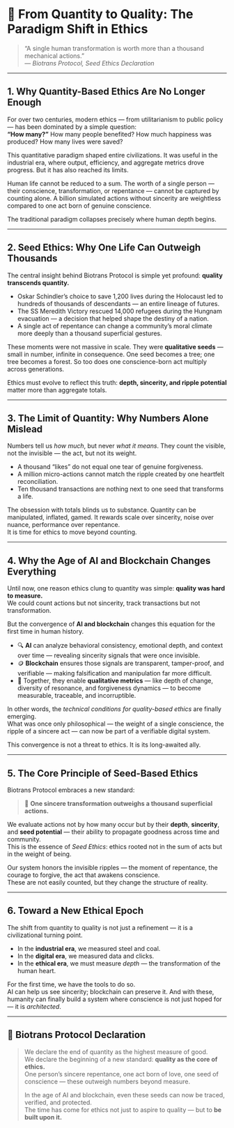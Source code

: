 # 🌱 From Quantity to Quality: The Paradigm Shift in Ethics

> “A single human transformation is worth more than a thousand mechanical actions.”  
> — *Biotrans Protocol, Seed Ethics Declaration*

---

## 1. Why Quantity-Based Ethics Are No Longer Enough

For over two centuries, modern ethics — from utilitarianism to public policy — has been dominated by a simple question:  
**“How many?”** How many people benefited? How much happiness was produced? How many lives were saved?

This quantitative paradigm shaped entire civilizations. It was useful in the industrial era, where output, efficiency, and aggregate metrics drove progress. But it has also reached its limits.  

Human life cannot be reduced to a sum. The worth of a single person — their conscience, transformation, or repentance — cannot be captured by counting alone. A billion simulated actions without sincerity are weightless compared to one act born of genuine conscience.

The traditional paradigm collapses precisely where human depth begins.

---

## 2. Seed Ethics: Why One Life Can Outweigh Thousands

The central insight behind Biotrans Protocol is simple yet profound: **quality transcends quantity.**

- Oskar Schindler’s choice to save 1,200 lives during the Holocaust led to hundreds of thousands of descendants — an entire lineage of futures.  
- The SS Meredith Victory rescued 14,000 refugees during the Hungnam evacuation — a decision that helped shape the destiny of a nation.  
- A single act of repentance can change a community’s moral climate more deeply than a thousand superficial gestures.

These moments were not massive in scale. They were **qualitative seeds** — small in number, infinite in consequence. One seed becomes a tree; one tree becomes a forest. So too does one conscience-born act multiply across generations.

Ethics must evolve to reflect this truth: **depth, sincerity, and ripple potential** matter more than aggregate totals.

---

## 3. The Limit of Quantity: Why Numbers Alone Mislead

Numbers tell us *how much*, but never *what it means*. They count the visible, not the invisible — the act, but not its weight.

- A thousand “likes” do not equal one tear of genuine forgiveness.  
- A million micro-actions cannot match the ripple created by one heartfelt reconciliation.  
- Ten thousand transactions are nothing next to one seed that transforms a life.

The obsession with totals blinds us to substance. Quantity can be manipulated, inflated, gamed. It rewards scale over sincerity, noise over nuance, performance over repentance.  
It is time for ethics to move beyond counting.

---

## 4. Why the Age of AI and Blockchain Changes Everything

Until now, one reason ethics clung to quantity was simple: **quality was hard to measure.**  
We could count actions but not sincerity, track transactions but not transformation.

But the convergence of **AI and blockchain** changes this equation for the first time in human history.

- 🔍 **AI** can analyze behavioral consistency, emotional depth, and context over time — revealing sincerity signals that were once invisible.  
- 🪙 **Blockchain** ensures those signals are transparent, tamper-proof, and verifiable — making falsification and manipulation far more difficult.  
- 📜 Together, they enable **qualitative metrics** — like depth of change, diversity of resonance, and forgiveness dynamics — to become measurable, traceable, and incorruptible.

In other words, the *technical conditions for quality-based ethics* are finally emerging.  
What was once only philosophical — the weight of a single conscience, the ripple of a sincere act — can now be part of a verifiable digital system.

This convergence is not a threat to ethics. It is its long-awaited ally.

---

## 5. The Core Principle of Seed-Based Ethics

Biotrans Protocol embraces a new standard:

> 🌱 **One sincere transformation outweighs a thousand superficial actions.**

We evaluate actions not by how many occur but by their **depth**, **sincerity**, and **seed potential** — their ability to propagate goodness across time and community.  
This is the essence of *Seed Ethics*: ethics rooted not in the sum of acts but in the weight of being.

Our system honors the invisible ripples — the moment of repentance, the courage to forgive, the act that awakens conscience.  
These are not easily counted, but they change the structure of reality.

---

## 6. Toward a New Ethical Epoch

The shift from quantity to quality is not just a refinement — it is a civilizational turning point.

- In the **industrial era**, we measured steel and coal.  
- In the **digital era**, we measured data and clicks.  
- In the **ethical era**, we must measure *depth* — the transformation of the human heart.

For the first time, we have the tools to do so.  
AI can help us see sincerity; blockchain can preserve it. And with these, humanity can finally build a system where conscience is not just hoped for — it is *architected*.

---

## 📜 Biotrans Protocol Declaration

> We declare the end of quantity as the highest measure of good.  
> We declare the beginning of a new standard: **quality as the core of ethics.**  
> One person’s sincere repentance, one act born of love, one seed of conscience — these outweigh numbers beyond measure.  
>  
> In the age of AI and blockchain, even these seeds can now be traced, verified, and protected.  
> The time has come for ethics not just to aspire to quality — but to **be built upon it.**

